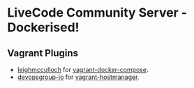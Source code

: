 # LiveCode Community Server - Dockerised!

## Vagrant Plugins

* [leighmcculloch](https://github.com/leighmcculloch) for  [vagrant-docker-compose](https://github.com/leighmcculloch/vagrant-docker-compose).
* [devopsgroup-io](https://github.com/devopsgroup-io) for  [vagrant-hostmanager](https://github.com/devopsgroup-io/vagrant-hostmanager).
